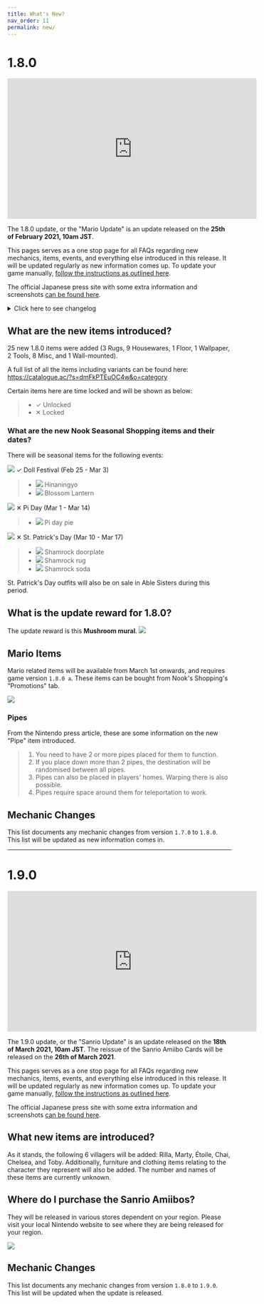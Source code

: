 ```yaml
---
title: What's New?
nav_order: 11
permalink: new/
---
```



# 1.8.0

<div class="videoWrapper">
    <iframe width="560" height="315" src="https://www.youtube.com/embed/SDyY_N0eloQ" frameborder="0" allow="accelerometer; autoplay; clipboard-write; encrypted-media; gyroscope; picture-in-picture" allowfullscreen></iframe>
</div>

The 1.8.0 update, or the "Mario Update" is an update released on the **25th of February 2021, 10am JST**. 

This pages serves as a one stop page for all FAQs regarding new mechanics, items, events, and everything else introduced in this release. It will be updated regularly as new information comes up. To update your game manually, [follow the instructions as outlined here](/acnhfaq/misc/#how-do-i-manually-update-my-acnh-game).

The official Japanese press site with some extra information and screenshots [can be found here](https://topics.nintendo.co.jp/article/bbbdba53-3902-4090-93fa-49af995fe127).

<!--- The official English changelog, taken from the [Nintendo website](https://en-americas-support.nintendo.com/app/answers/detail/a_id/49112/~/how-to-update-animal-crossing%3A-new-horizons#v170). --->

<details>
    <summary>Click here to see changelog</summary>  

Changelog will be posted once the update drops. 

</details>

## What are the new items introduced?
25 new 1.8.0 items were added (3 Rugs, 9 Housewares, 1 Floor, 1 Wallpaper, 2 Tools, 8 Misc, and 1 Wall-mounted). 

A full list of all the items including variants can be found here:
<https://catalogue.ac/?s=dmFkPTEuOC4w&o=category>

Certain items here are time locked and will be shown as below:
> - <span class="label label-green">✓ Unlocked</span>
> - <span class="label label-red">✕ Locked</span>

### What are the new Nook Seasonal Shopping items and their dates?
There will be seasonal items for the following events:

![](https://topics-cdn.nintendo.co.jp/image/2021/02/10070809181116/800/20692_15.jpg)
<span class="label label-green">✓</span> Doll Festival (Feb 25 - Mar 3)
> - <span><img src="https://acnhapi.com/1.8.0/FtrIcon/FtrHinadolls.png" id="inv-icon"></span> Hinaningyo
> - <span><img src="https://acnhapi.com/1.8.0/FtrIcon/FtrBonbori.png" id="inv-icon"></span> Blossom Lantern 

![](https://topics-cdn.nintendo.co.jp/image/2021/02/04112335667305/800/20692_14.jpg)
<span class="label label-red">✕</span> Pi Day (Mar 1 - Mar 14)
> - <span><img src="https://acnhapi.com/1.8.0/FtrIcon/FtrPiePi.png" id="inv-icon"></span> Pi day pie   

![](https://topics-cdn.nintendo.co.jp/image/2021/02/08081822578455/800/20692_12.jpg)
<span class="label label-red">✕</span> St. Patrick's Day (Mar 10 - Mar 17)
> - <span><img src="https://acnhapi.com/1.8.0/FtrIcon/FtrDoorOrnamentShamrock.png" id="inv-icon"></span> Shamrock doorplate
> - <span><img src="https://acnhapi.com/1.8.0/FtrIcon/RugOtherShamrockM00.png" id="inv-icon"></span> Shamrock rug
> - <span><img src="https://acnhapi.com/1.8.0/FtrIcon/ToolJuiceShamrock.png" id="inv-icon"></span> Shamrock soda

St. Patrick's Day outfits will also be on sale in Able Sisters during this period.

## What is the update reward for 1.8.0?
The update reward is this **Mushroom mural**.
![](https://topics-cdn.nintendo.co.jp/image/2021/02/04112538063894/800/20692_13.jpg)

## Mario Items
Mario related items will be available from March 1st onwards, and requires game version `1.8.0 a`. These items can be bought from Nook's Shopping's "Promotions" tab.

![](https://topics-cdn.nintendo.co.jp/image/2021/02/03111034880938/800/20692_09.jpg)

### Pipes
From the Nintendo press article, these are some information on the new "Pipe" item introduced.
> 1. You need to have 2 or more pipes placed for them to function.
> 2. If you place down more than 2 pipes, the destination will be randomised between all pipes.
> 3. Pipes can also be placed in players' homes. Warping there is also possible.
> 4. Pipes require space around them for teleportation to work.

## Mechanic Changes
This list documents any mechanic changes from version `1.7.0` to `1.8.0`. This list will be updated as new information comes in.

<!--- This list documents any mechanic changes from version `1.6.0` to `1.7.0`. This list will be updated as new information comes in.
- Regarding villager gifting:
    - All hand gifted clothing (aside from wetsuits) are now unsafe. (They will store them)
    - Clothing can now be placed on top of surfaces in villagers' houses. 
    - Shoes are now able to be placed in villagers' houses.
    - Some items in villager houses are now rotated inward instead of facing the wall.
    - Wreath glitch appears to be fixed.
- It is now possible for villagers to have the move out bubble before having the first K.K. concert.
- Snowballs now have less strict spawn conditions. 
- Celeste can now show up on a Sunday. --->

*** 

# 1.9.0

<div class="videoWrapper">
    <iframe width="560" height="315" src="https://youtu.be/jpJo9Zleqrk" frameborder="0" allow="accelerometer; autoplay; clipboard-write; encrypted-media; gyroscope; picture-in-picture" allowfullscreen></iframe>
</div>

The 1.9.0 update, or the "Sanrio Update" is an update released on the **18th of March 2021, 10am JST**. The reissue of the Sanrio Amiibo Cards will be released on the **26th of March 2021**.  

This pages serves as a one stop page for all FAQs regarding new mechanics, items, events, and everything else introduced in this release. It will be updated regularly as new information comes up. To update your game manually, [follow the instructions as outlined here](/acnhfaq/misc/#how-do-i-manually-update-my-acnh-game).

The official Japanese press site with some extra information and screenshots [can be found here](https://topics.nintendo.co.jp/article/9a207313-c1fc-4a08-a39f-89bafbfa530e).

## What new items are introduced?
As it stands, the following 6 villagers will be added: Rilla, Marty, Étoile, Chai, Chelsea, and Toby. Additionally, furniture and clothing items relating to the character they represent will also be added. The number and names of these items are currently unknown.

## Where do I purchase the Sanrio Amiibos?
They will be released in various stores dependent on your region. Please visit your local Nintendo website to see where they are being released for your region.

![](https://i.redd.it/qjioxfk1pom21.jpg)

## Mechanic Changes
This list documents any mechanic changes from version `1.8.0` to `1.9.0`. This list will be updated when the update is released.
